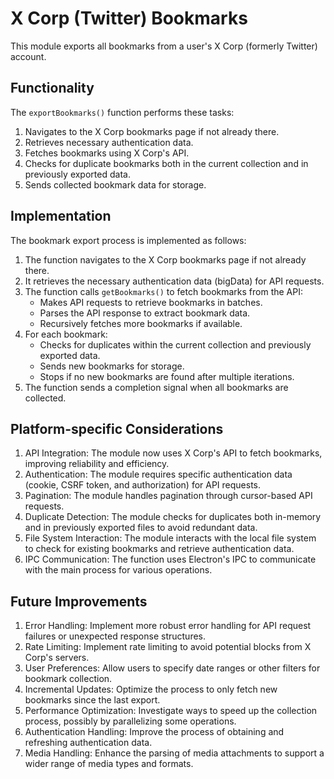 # X Corp (Twitter) Bookmarks

This module exports all bookmarks from a user's X Corp (formerly Twitter) account.

## Functionality

The `exportBookmarks()` function performs these tasks:
1. Navigates to the X Corp bookmarks page if not already there.
2. Retrieves necessary authentication data.
3. Fetches bookmarks using X Corp's API. 
4. Checks for duplicate bookmarks both in the current collection and in previously exported data.
5. Sends collected bookmark data for storage.

## Implementation

The bookmark export process is implemented as follows:
1. The function navigates to the X Corp bookmarks page if not already there.
2. It retrieves the necessary authentication data (bigData) for API requests.
3. The function calls `getBookmarks()` to fetch bookmarks from the API:
   - Makes API requests to retrieve bookmarks in batches.
   - Parses the API response to extract bookmark data.
   - Recursively fetches more bookmarks if available.
4. For each bookmark:
   - Checks for duplicates within the current collection and previously exported data.
   - Sends new bookmarks for storage.
   - Stops if no new bookmarks are found after multiple iterations.
5. The function sends a completion signal when all bookmarks are collected.

## Platform-specific Considerations

1. API Integration: The module now uses X Corp's API to fetch bookmarks, improving reliability and efficiency.
2. Authentication: The module requires specific authentication data (cookie, CSRF token, and authorization) for API requests.
3. Pagination: The module handles pagination through cursor-based API requests.
4. Duplicate Detection: The module checks for duplicates both in-memory and in previously exported files to avoid redundant data.
5. File System Interaction: The module interacts with the local file system to check for existing bookmarks and retrieve authentication data.
6. IPC Communication: The function uses Electron's IPC to communicate with the main process for various operations.

## Future Improvements

1. Error Handling: Implement more robust error handling for API request failures or unexpected response structures.
2. Rate Limiting: Implement rate limiting to avoid potential blocks from X Corp's servers.
3. User Preferences: Allow users to specify date ranges or other filters for bookmark collection.
4. Incremental Updates: Optimize the process to only fetch new bookmarks since the last export.
5. Performance Optimization: Investigate ways to speed up the collection process, possibly by parallelizing some operations.
6. Authentication Handling: Improve the process of obtaining and refreshing authentication data.
7. Media Handling: Enhance the parsing of media attachments to support a wider range of media types and formats.
